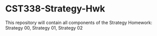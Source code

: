 # CST338-Strategy-Hwk

This repository will contain all components of the Strategy Homework:
Strategy 00, Strategy 01, Strategy 02

